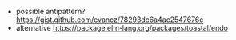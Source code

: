 - possible antipattern? https://gist.github.com/evancz/78293dc6a4ac2547676c
- alternative https://package.elm-lang.org/packages/toastal/endo
